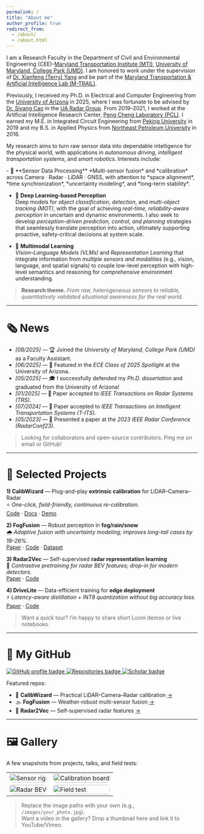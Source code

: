 ```yaml
---
permalink: /
title: "About me"
author_profile: true
redirect_from:
  - /about/
  - /about.html
---
```



I am a Research Faculty in the Department of Civil and Environmental Engineering (CEE)-[Maryland Transportation Institute (MTI)](https://mti.umd.edu/), [University of Maryland, College Park (UMD)](https://umd.edu/). I am honored to work under the supervision of [Dr. Xianfeng (Terry) Yang](https://cee.umd.edu/clark/faculty/1706/Xianfeng-Terry-Yang) and be part of the [Maryland Transportation & Artificial Intelligence Lab (M-TRAIL)](https://mtrail.umd.edu/). 

Previously, I received my Ph.D. in Electrical and Computer Engineering from the [University of Arizona](https://ece.engineering.arizona.edu/) in 2025, where I was fortunate to be advised by [Dr. Siyang Cao](https://ece.engineering.arizona.edu/faculty-staff/faculty/siyang-cao) in the [UA Radar Group](https://github.com/radar-lab). From 2019–2021, I worked at the Artificial Intelligence Research Center, [Peng Cheng Laboratory (PCL)](https://www.pcl.ac.cn/). I earned my M.E. in Integrated Circuit Engineering from [Peking University](https://english.pku.edu.cn/) in 2019 and my B.S. in Applied Physics from [Northeast Petroleum University](https://www.nepu.edu.cn/en/) in 2016. 



My research aims to turn raw sensor data into dependable intelligence for the physical world, with applications in *autonomous driving*, *intelligent transportation systems*, and *smart robotics*. Interests include:


<span class="smaller-text">
- 📡 **Sensor Data Processing**  
  *Multi-sensor fusion* and *calibration* across Camera · Radar · LiDAR · GNSS, with attention to *space alignment*, *time synchronization*, *uncertainty modeling*, and *long-term stability*.

- 🎯 **Deep Learning-based Perception**  
  Deep models for *object classification*, *detection*, and *multi-object tracking (MOT)*, with the goal of achieving *real-time, reliability-aware perception* in uncertain and dynamic environments. I also seek to develop *perception-driven prediction, control, and planning* strategies that seamlessly translate perception into action, ultimately supporting proactive, safety-critical decisions at system scale.

- 🔀 **Multimodal Learning**  
  *Vision–Language Models (VLMs)* and *Representation Learning* that integrate information from *multiple sensors and modalities* (e.g., vision, language, and spatial signals) to couple low-level perception with high-level semantics and reasoning for *comprehensive* environment understanding. 
</span>



> **Research theme.** *From raw, heterogeneous sensors to reliable, quantitatively validated situational awareness for the real world.*

---


# 🗞️ News  
- *[08/2025]* — 🏆 Joined the *University of Maryland, College Park (UMD)* as a Faculty Assistant.  
- *[06/2025]* — 🌟 Featured in the *ECE Class of 2025 Spotlight* at the University of Arizona.  
- *[05/2025]* — 🎓 I successfully defended my *Ph.D. dissertation* and graduated from the University of Arizona!  
- *[01/2025]* — 📄 Paper accepted to *IEEE Transactions on Radar Systems (TRS)*.  
- *[07/2024]* — 📄 Paper accepted to *IEEE Transactions on Intelligent Transportation Systems (T-ITS)*.  
- *[05/2023]* — 🎤 Presented a paper at the *2023 IEEE Radar Conference (RadarConf23)*.  

> Looking for collaborators and open-source contributors. Ping me on email or GitHub!

---

# 🧪 Selected Projects
**1) CalibWizard** — Plug-and-play **extrinsic calibration** for LiDAR–Camera–Radar  
⭐ *One-click, field-friendly, continuous re-calibration.*  
[Code](#) · [Docs](#) · [Demo](#)

**2) FogFusion** — Robust perception in **fog/rain/snow**  
🌧️ *Adaptive fusion with uncertainty modeling; improves long-tail cases by 18–26%.*  
[Paper](#) · [Code](#) · [Dataset](#)

**3) Radar2Vec** — Self-supervised **radar representation learning**  
🧭 *Contrastive pretraining for radar BEV features; drop-in for modern detectors.*  
[Paper](#) · [Code](#)

**4) DriveLite** — Data-efficient training for **edge deployment**  
⚡ *Latency-aware distillation + INT8 quantization without big accuracy loss.*  
[Paper](#) · [Code](#)

> Want a quick tour? I’m happy to share short Loom demos or live notebooks.

---

# 🧰 My GitHub
<p>
  <a href="https://github.com/leicheng5" target="_blank">
    <img src="https://img.shields.io/badge/GitHub-leicheng5-181717?logo=github" alt="GitHub profile badge">
  </a>
  <a href="https://github.com/leicheng5?tab=repositories" target="_blank">
    <img src="https://img.shields.io/badge/Repositories-Explore-blue" alt="Repositories badge">
  </a>
  <a href="https://scholar.google.com/" target="_blank">
    <img src="https://img.shields.io/badge/Google%20Scholar-Profile-0b6ef6?logo=googlescholar&logoColor=white" alt="Scholar badge">
  </a>
</p>

Featured repos:
- 🔧 **CalibWizard** — Practical LiDAR–Camera–Radar calibration [→](#)  
- 🌫️ **FogFusion** — Weather-robust multi-sensor fusion [→](#)  
- 📡 **Radar2Vec** — Self-supervised radar features [→](#)

---

# 🖼️ Gallery
A few snapshots from projects, talks, and field tests:

<table>
  <tr>
    <td><img src="/images/gallery_01.jpg" alt="Sensor rig" style="border-radius:8px;width:100%"></td>
    <td><img src="/images/gallery_02.jpg" alt="Calibration board" style="border-radius:8px;width:100%"></td>
  </tr>
  <tr>
    <td><img src="/images/gallery_03.jpg" alt="Radar BEV" style="border-radius:8px;width:100%"></td>
    <td><img src="/images/gallery_04.jpg" alt="Field test" style="border-radius:8px;width:100%"></td>
  </tr>
</table>

> Replace the image paths with your own (e.g., `/images/your_photo.jpg`).  
> Want a video in the gallery? Drop a thumbnail here and link it to YouTube/Vimeo.

